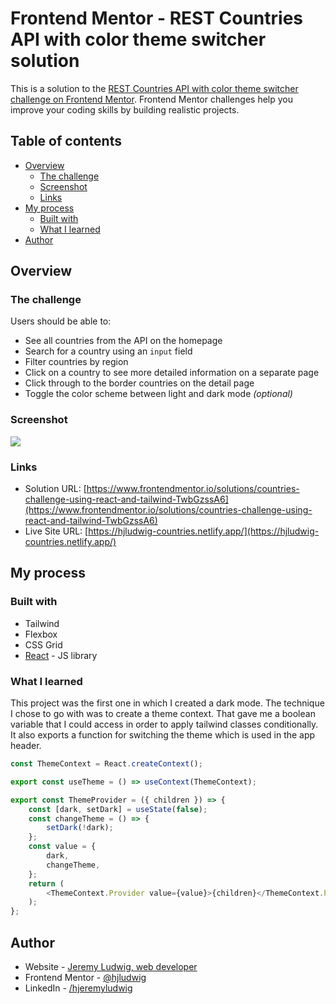 # Frontend Mentor - REST Countries API with color theme switcher solution

This is a solution to the [REST Countries API with color theme switcher challenge on Frontend Mentor](https://www.frontendmentor.io/challenges/rest-countries-api-with-color-theme-switcher-5cacc469fec04111f7b848ca). Frontend Mentor challenges help you improve your coding skills by building realistic projects.

## Table of contents

-   [Overview](#overview)
    -   [The challenge](#the-challenge)
    -   [Screenshot](#screenshot)
    -   [Links](#links)
-   [My process](#my-process)
    -   [Built with](#built-with)
    -   [What I learned](#what-i-learned)
-   [Author](#author)

## Overview

### The challenge

Users should be able to:

-   See all countries from the API on the homepage
-   Search for a country using an `input` field
-   Filter countries by region
-   Click on a country to see more detailed information on a separate page
-   Click through to the border countries on the detail page
-   Toggle the color scheme between light and dark mode _(optional)_

### Screenshot

![](./screenshot.png)

### Links

-   Solution URL: [https://www.frontendmentor.io/solutions/countries-challenge-using-react-and-tailwind-TwbGzssA6](https://www.frontendmentor.io/solutions/countries-challenge-using-react-and-tailwind-TwbGzssA6)
-   Live Site URL: [https://hjludwig-countries.netlify.app/](https://hjludwig-countries.netlify.app/)

## My process

### Built with

-   Tailwind
-   Flexbox
-   CSS Grid
-   [React](https://reactjs.org/) - JS library

### What I learned

This project was the first one in which I created a dark mode. The technique I chose to go with was to create a theme context. That gave me a boolean variable that I could access in order to apply tailwind classes conditionally. It also exports a function for switching the theme which is used in the app header.

```js
const ThemeContext = React.createContext();

export const useTheme = () => useContext(ThemeContext);

export const ThemeProvider = ({ children }) => {
    const [dark, setDark] = useState(false);
    const changeTheme = () => {
        setDark(!dark);
    };
    const value = {
        dark,
        changeTheme,
    };
    return (
        <ThemeContext.Provider value={value}>{children}</ThemeContext.Provider>
    );
};
```

## Author

-   Website - [Jeremy Ludwig, web developer](https://webdev.jeremyludwig.com/)
-   Frontend Mentor - [@hjludwig](https://www.frontendmentor.io/profile/hjludwig)
-   LinkedIn - [/hjeremyludwig](https://www.linkedin.com/in/hjeremyludwig/)
